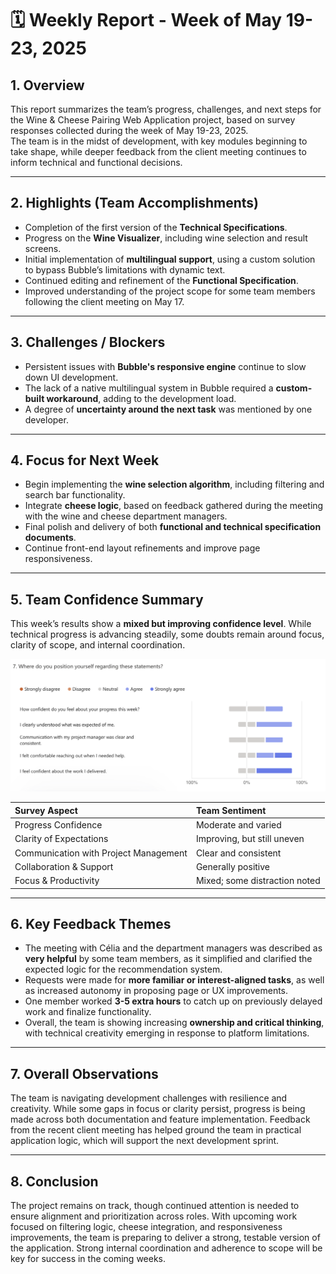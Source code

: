# 🗓️ Weekly Report - Week of May 19-23, 2025

## 1. Overview

This report summarizes the team’s progress, challenges, and next steps for the Wine & Cheese Pairing Web Application project, based on survey responses collected during the week of May 19-23, 2025.  
The team is in the midst of development, with key modules beginning to take shape, while deeper feedback from the client meeting continues to inform technical and functional decisions.

---

## 2. Highlights (Team Accomplishments)

- Completion of the first version of the **Technical Specifications**.
- Progress on the **Wine Visualizer**, including wine selection and result screens.
- Initial implementation of **multilingual support**, using a custom solution to bypass Bubble’s limitations with dynamic text.
- Continued editing and refinement of the **Functional Specification**.
- Improved understanding of the project scope for some team members following the client meeting on May 17.

---

## 3. Challenges / Blockers

- Persistent issues with **Bubble's responsive engine** continue to slow down UI development.
- The lack of a native multilingual system in Bubble required a **custom-built workaround**, adding to the development load.
- A degree of **uncertainty around the next task** was mentioned by one developer.

---

## 4. Focus for Next Week

- Begin implementing the **wine selection algorithm**, including filtering and search bar functionality.
- Integrate **cheese logic**, based on feedback gathered during the meeting with the wine and cheese department managers.
- Final polish and delivery of both **functional and technical specification documents**.
- Continue front-end layout refinements and improve page responsiveness.

---

## 5. Team Confidence Summary

This week’s results show a **mixed but improving confidence level**. While technical progress is advancing steadily, some doubts remain around focus, clarity of scope, and internal coordination.

![Team Confidence Survey Results](../../Assets/teamConfidenceSurveyResultsWeek5.png)

| Survey Aspect | Team Sentiment |
|:--------------|:---------------|
| Progress Confidence | Moderate and varied |
| Clarity of Expectations | Improving, but still uneven |
| Communication with Project Management | Clear and consistent |
| Collaboration & Support | Generally positive |
| Focus & Productivity | Mixed; some distraction noted |

---

## 6. Key Feedback Themes

- The meeting with Célia and the department managers was described as **very helpful** by some team members, as it simplified and clarified the expected logic for the recommendation system.
- Requests were made for **more familiar or interest-aligned tasks**, as well as increased autonomy in proposing page or UX improvements.
- One member worked **3-5 extra hours** to catch up on previously delayed work and finalize functionality.
- Overall, the team is showing increasing **ownership and critical thinking**, with technical creativity emerging in response to platform limitations.

---

## 7. Overall Observations

The team is navigating development challenges with resilience and creativity. While some gaps in focus or clarity persist, progress is being made across both documentation and feature implementation. Feedback from the recent client meeting has helped ground the team in practical application logic, which will support the next development sprint.

---

## 8. Conclusion

The project remains on track, though continued attention is needed to ensure alignment and prioritization across roles. With upcoming work focused on filtering logic, cheese integration, and responsiveness improvements, the team is preparing to deliver a strong, testable version of the application. Strong internal coordination and adherence to scope will be key for success in the coming weeks.